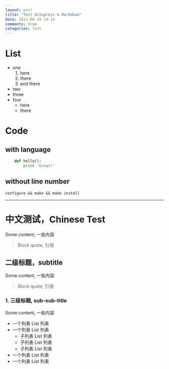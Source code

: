 ```yaml
---
layout: post
title: "Test Octopress & Markdown"
date: 2013-06-29 14:14
comments: true
categories: Test
---
```



# List

+ one
  1. here
  2. there
  3. and there
+ two
+ three
+ four
  - here
  - there

<!-- more -->


# Code

## with language

``` python
    def hello():
        print 'Great!'
```


## without line number

    configure && make && make install


* * * * *
    
中文测试，Chinese Test
======================
Some content, 一些内容

> Block quote, 引用

二级标题，subtitle
------------------
Some content, 一些内容

> Block quote, 引用

### 1. 三级标题, sub-sub-title
Some content, 一些内容

+ 一个列表 List 列表
+ 一个列表 List 列表
  - 子列表 List 列表
  - 子列表 List 列表
  - 子列表 List 列表
+ 一个列表 List 列表
+ 一个列表 List 列表

